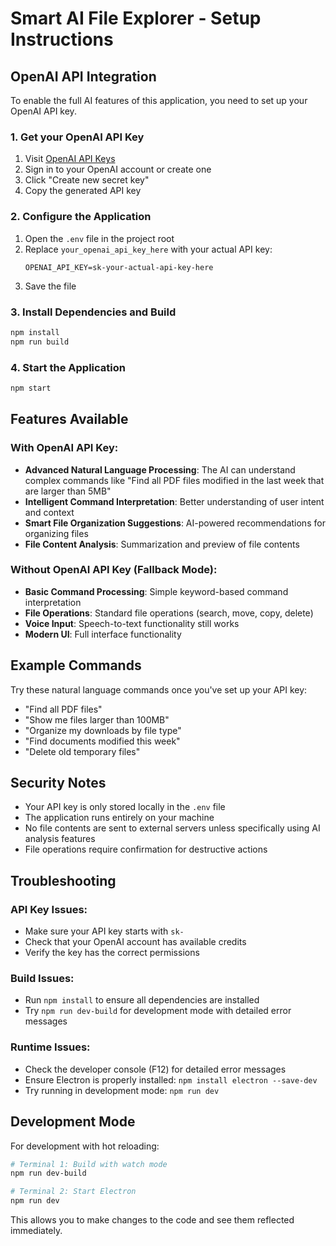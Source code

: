 # Smart AI File Explorer - Setup Instructions

## OpenAI API Integration

To enable the full AI features of this application, you need to set up your OpenAI API key.

### 1. Get your OpenAI API Key

1. Visit [OpenAI API Keys](https://platform.openai.com/api-keys)
2. Sign in to your OpenAI account or create one
3. Click "Create new secret key"
4. Copy the generated API key

### 2. Configure the Application

1. Open the `.env` file in the project root
2. Replace `your_openai_api_key_here` with your actual API key:
   ```
   OPENAI_API_KEY=sk-your-actual-api-key-here
   ```
3. Save the file

### 3. Install Dependencies and Build

```bash
npm install
npm run build
```

### 4. Start the Application

```bash
npm start
```

## Features Available

### With OpenAI API Key:
- **Advanced Natural Language Processing**: The AI can understand complex commands like "Find all PDF files modified in the last week that are larger than 5MB"
- **Intelligent Command Interpretation**: Better understanding of user intent and context
- **Smart File Organization Suggestions**: AI-powered recommendations for organizing files
- **File Content Analysis**: Summarization and preview of file contents

### Without OpenAI API Key (Fallback Mode):
- **Basic Command Processing**: Simple keyword-based command interpretation
- **File Operations**: Standard file operations (search, move, copy, delete)
- **Voice Input**: Speech-to-text functionality still works
- **Modern UI**: Full interface functionality

## Example Commands

Try these natural language commands once you've set up your API key:

- "Find all PDF files"
- "Show me files larger than 100MB"
- "Organize my downloads by file type"
- "Find documents modified this week"
- "Delete old temporary files"

## Security Notes

- Your API key is only stored locally in the `.env` file
- The application runs entirely on your machine
- No file contents are sent to external servers unless specifically using AI analysis features
- File operations require confirmation for destructive actions

## Troubleshooting

### API Key Issues:
- Make sure your API key starts with `sk-`
- Check that your OpenAI account has available credits
- Verify the key has the correct permissions

### Build Issues:
- Run `npm install` to ensure all dependencies are installed
- Try `npm run dev-build` for development mode with detailed error messages

### Runtime Issues:
- Check the developer console (F12) for detailed error messages
- Ensure Electron is properly installed: `npm install electron --save-dev`
- Try running in development mode: `npm run dev`

## Development Mode

For development with hot reloading:

```bash
# Terminal 1: Build with watch mode
npm run dev-build

# Terminal 2: Start Electron
npm run dev
```

This allows you to make changes to the code and see them reflected immediately.

